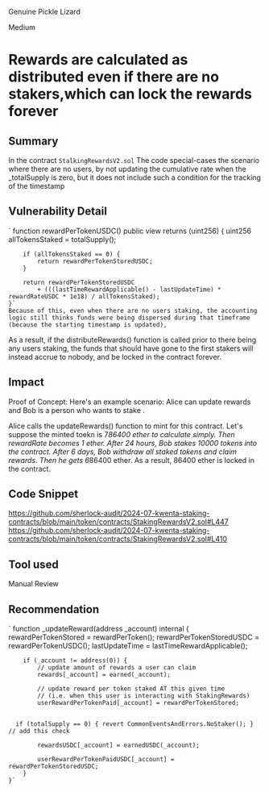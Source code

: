Genuine Pickle Lizard

Medium

# Rewards are calculated as distributed even if there are no stakers,which can lock the rewards forever

## Summary
In the contract `StalkingRewardsV2.sol` The code special-cases the scenario where there are no users, by not updating the cumulative rate when the _totalSupply is zero, but it does not include such a condition for the tracking of the timestamp
## Vulnerability Detail
`
function rewardPerTokenUSDC() public view returns (uint256) {
        uint256 allTokensStaked = totalSupply();

        if (allTokensStaked == 0) {
            return rewardPerTokenStoredUSDC;
        }

        return rewardPerTokenStoredUSDC
            + (((lastTimeRewardApplicable() - lastUpdateTime) * rewardRateUSDC * 1e18) / allTokensStaked);
    }`
    Because of this, even when there are no users staking, the accounting logic still thinks funds were being dispersed during that timeframe (because the starting timestamp is updated),

As a result, if the distributeRewards() function is called prior to there being any users staking, the funds that should have gone to the first stakers will instead accrue to nobody, and be locked in the contract forever.
## Impact
Proof of Concept: Here's an example scenario: Alice can update rewards  and Bob is a person who wants to stake .

Alice calls the updateRewards() function to mint  for this contract. Let's suppose the minted toekn is 7*86400 ether to calculate simply. Then rewardRate becomes 1 ether.
After 24 hours, Bob stakes 10000 tokens into the contract.
After 6 days, Bob withdraw all staked tokens and claim rewards. Then he gets 6*86400 ether.
As a result, 86400 ether is locked in the contract.
## Code Snippet
https://github.com/sherlock-audit/2024-07-kwenta-staking-contracts/blob/main/token/contracts/StakingRewardsV2.sol#L447
https://github.com/sherlock-audit/2024-07-kwenta-staking-contracts/blob/main/token/contracts/StakingRewardsV2.sol#L410
## Tool used

Manual Review

## Recommendation
   ` function _updateReward(address _account) internal {
        rewardPerTokenStored = rewardPerToken();
        rewardPerTokenStoredUSDC = rewardPerTokenUSDC();
        lastUpdateTime = lastTimeRewardApplicable();

        if (_account != address(0)) {
            // update amount of rewards a user can claim
            rewards[_account] = earned(_account);

            // update reward per token staked AT this given time
            // (i.e. when this user is interacting with StakingRewards)
            userRewardPerTokenPaid[_account] = rewardPerTokenStored;
          

      if (totalSupply == 0) { revert CommonEventsAndErrors.NoStaker(); } // add this check

            rewardsUSDC[_account] = earnedUSDC(_account);

            userRewardPerTokenPaidUSDC[_account] = rewardPerTokenStoredUSDC;
        }
    }`
    

